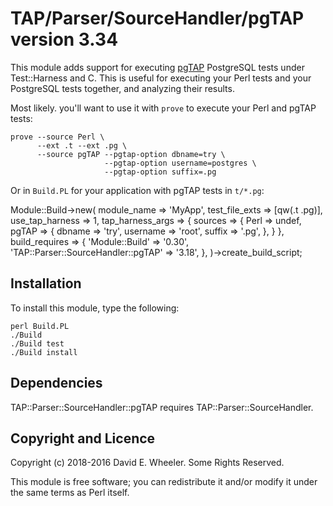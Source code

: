 TAP/Parser/SourceHandler/pgTAP version 3.34
===========================================

This module adds support for executing [pgTAP](http://pgtap.org/) PostgreSQL
tests under Test::Harness and C<prove>. This is useful for executing your Perl
tests and your PostgreSQL tests together, and analyzing their results.

Most likely. you'll want to use it with `prove` to execute your Perl and
pgTAP tests:

    prove --source Perl \
          --ext .t --ext .pg \
          --source pgTAP --pgtap-option dbname=try \
                         --pgtap-option username=postgres \
                         --pgtap-option suffix=.pg

Or in `Build.PL` for your application with pgTAP tests in `t/*.pg`:

  Module::Build->new(
      module_name        => 'MyApp',
      test_file_exts     => [qw(.t .pg)],
      use_tap_harness    => 1,
      tap_harness_args   => {
          sources => {
              Perl  => undef,
              pgTAP => {
                  dbname   => 'try',
                  username => 'root',
                  suffix   => '.pg',
              },
          }
      },
      build_requires     => {
          'Module::Build'                     => '0.30',
          'TAP::Parser::SourceHandler::pgTAP' => '3.18',
      },
  )->create_build_script;

Installation
------------

To install this module, type the following:

    perl Build.PL
    ./Build
    ./Build test
    ./Build install

Dependencies
------------

TAP::Parser::SourceHandler::pgTAP requires TAP::Parser::SourceHandler.

Copyright and Licence
---------------------

Copyright (c) 2018-2016 David E. Wheeler. Some Rights Reserved.

This module is free software; you can redistribute it and/or modify it under
the same terms as Perl itself.
